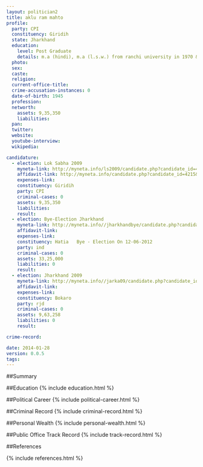 ```yaml
---
layout: politician2
title: aklu ram mahto
profile: 
  party: CPI
  constituency: Giridih
  state: Jharkhand
  education: 
    level: Post Graduate
    details: m.a (hindi), m.a (l.s.w.) from ranchi university in 1970 & 1972, bl from magadh university gaya 1974, b.a. from r.s.p. college jharia, (ranchi university) in 1967, matriculation from r.r.h.e. chas (s.s.board) in 1963
  photo: 
  sex: 
  caste: 
  religion: 
  current-office-title: 
  crime-accusation-instances: 0
  date-of-birth: 1945
  profession: 
  networth: 
    assets: 9,35,350
    liabilities: 
  pan: 
  twitter: 
  website: 
  youtube-interview: 
  wikipedia: 

candidature: 
  - election: Lok Sabha 2009
    myneta-link: http://myneta.info/ls2009/candidate.php?candidate_id=4215
    affidavit-link: http://myneta.info/candidate.php?candidate_id=4215&scan=original
    expenses-link: 
    constituency: Giridih 
    party: CPI
    criminal-cases: 0
    assets: 9,35,350
    liabilities: 
    result:  
  - election: Bye-Election Jharkhand
    myneta-link: http://myneta.info//jharkhandbye/candidate.php?candidate_id=19
    affidavit-link: 
    expenses-link: 
    constituency: Hatia   Bye - Election On 12-06-2012 
    party: ind
    criminal-cases: 0
    assets: 33,25,000
    liabilities: 0
    result:  
  - election: Jharkhand 2009
    myneta-link: http://myneta.info//jarka09/candidate.php?candidate_id=675
    affidavit-link: 
    expenses-link: 
    constituency: Bokaro 
    party: rjd
    criminal-cases: 0
    assets: 9,63,258
    liabilities: 0
    result:  

crime-record: 

date: 2014-01-28
version: 0.0.5
tags: 
---
```

##Summary


##Education
{% include education.html %}


##Political Career
{% include political-career.html %}


##Criminal Record
{% include criminal-record.html %}


##Personal Wealth
{% include personal-wealth.html %}


##Public Office Track Record
{% include track-record.html %}


##References


{% include references.html %}